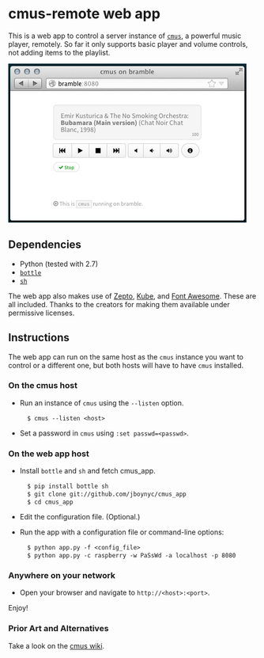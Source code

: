 # cmus-remote web app

This is a web app to control a server instance of
[`cmus`](https://cmus.github.io/), a powerful music player, remotely. So far it
only supports basic player and volume controls, not adding items to the
playlist. 

![Screenshot of cmus_app running in Firefox](cmus-app-screenshot.png)

## Dependencies

- Python (tested with 2.7)
- [`bottle`](http://bottlepy.org)
- [`sh`](http://amoffat.github.com/sh/)

The web app also makes use of [Zepto](http://zeptojs.com/),
[Kube](http://imperavi.com/kube), and [Font
Awesome](http://fortawesome.github.com/Font-Awesome/). These are all included.
Thanks to the creators for making them available under permissive licenses. 

## Instructions

The web app can run on the same host as the `cmus` instance you want to control
or a different one, but both hosts will have to have `cmus` installed.

### On the cmus host

- Run an instance of `cmus` using the `--listen` option.

        $ cmus --listen <host>

- Set a password in `cmus` using `:set passwd=<passwd>`.

### On the web app host

- Install `bottle` and `sh` and fetch cmus_app.

        $ pip install bottle sh
        $ git clone git://github.com/jboynyc/cmus_app
        $ cd cmus_app

- Edit the configuration file. (Optional.)
- Run the app with a configuration file or command-line options:

        $ python app.py -f <config_file>
        $ python app.py -c raspberry -w PaSsWd -a localhost -p 8080

### Anywhere on your network

- Open your browser and navigate to `http://<host>:<port>`.

Enjoy!

### Prior Art and Alternatives

Take a look on the [cmus wiki](https://github.com/cmus/cmus/wiki/remote-control).
